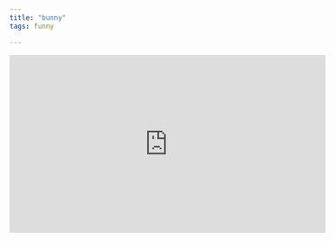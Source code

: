 ```yaml
---
title: "bunny"
tags: funny

---
```


<iframe width="560" height="315" src="https://www.youtube.com/embed/6dDBAiq4RFE?rel=0&amp;showinfo=0" frameborder="0" allowfullscreen></iframe>
